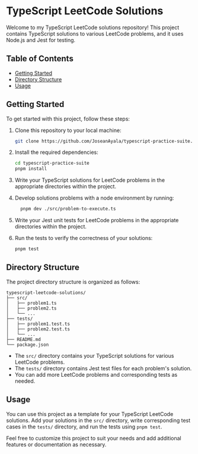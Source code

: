 # TypeScript LeetCode Solutions

Welcome to my TypeScript LeetCode solutions repository! This project contains TypeScript solutions to various LeetCode problems, and it uses Node.js and Jest for testing.

## Table of Contents

- [Getting Started](#getting-started)
- [Directory Structure](#directory-structure)
- [Usage](#usage)

## Getting Started

To get started with this project, follow these steps:

1. Clone this repository to your local machine:

   ```bash
   git clone https://github.com/JoseanAyala/typescript-practice-suite.git
   ```

1. Install the required dependencies:

   ```bash
   cd typescript-practice-suite
   pnpm install
   ```

1. Write your TypeScript solutions for LeetCode problems in the appropriate directories within the project.

1. Develop solutions problems with a node environment by running:

   ```bash
     pnpm dev ./src/problem-to-execute.ts
   ```

1. Write your Jest unit tests for LeetCode problems in the appropriate directories within the project.

1. Run the tests to verify the correctness of your solutions:

   ```bash
   pnpm test
   ```

## Directory Structure

The project directory structure is organized as follows:

```
typescript-leetcode-solutions/
├── src/
│   ├── problem1.ts
│   ├── problem2.ts
│   └── ...
├── tests/
│   ├── problem1.test.ts
│   ├── problem2.test.ts
│   └── ...
├── README.md
└── package.json
```

- The `src/` directory contains your TypeScript solutions for various LeetCode problems.
- The `tests/` directory contains Jest test files for each problem's solution.
- You can add more LeetCode problems and corresponding tests as needed.

## Usage

You can use this project as a template for your TypeScript LeetCode solutions. Add your solutions in the `src/` directory, write corresponding test cases in the `tests/` directory, and run the tests using `pnpm test`.

Feel free to customize this project to suit your needs and add additional features or documentation as necessary.
